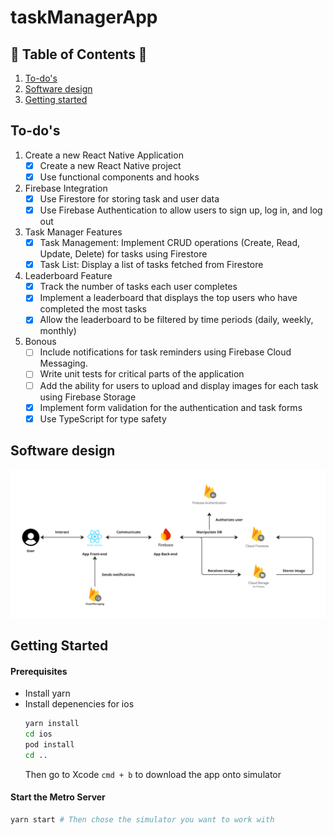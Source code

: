 # taskManagerApp

## 📖 Table of Contents 📖

1. [To-do's](##To-do's)
2. [Software design](##software-design)
3. [Getting started](##getting-started)

## To-do's

1. Create a new React Native Application
   - [x] Create a new React Native project
   - [x] Use functional components and hooks
2. Firebase Integration
   - [x] Use Firestore for storing task and user data
   - [x] Use Firebase Authentication to allow users to sign up, log in, and log out
3. Task Manager Features
   - [x] Task Management: Implement CRUD operations (Create, Read, Update, Delete)
         for tasks using Firestore
   - [x] Task List: Display a list of tasks fetched from Firestore
4. Leaderboard Feature
   - [x] Track the number of tasks each user completes
   - [x] Implement a leaderboard that displays the top users who have completed the most tasks
   - [x] Allow the leaderboard to be filtered by time periods (daily, weekly, monthly)
5. Bonous
   - [ ] Include notifications for task reminders using Firebase Cloud Messaging.
   - [ ] Write unit tests for critical parts of the application
   - [ ] Add the ability for users to upload and display images for each task using Firebase Storage
   - [x] Implement form validation for the authentication and task forms
   - [x] Use TypeScript for type safety

## Software design

![software](./assets/documentation/software.png)

## Getting Started

#### Prerequisites

- Install yarn
- Install depenencies for ios
  ```bash
  yarn install
  cd ios
  pod install
  cd ..
  ```
  Then go to Xcode `cmd + b` to download the app onto simulator

#### Start the Metro Server

```bash
yarn start # Then chose the simulator you want to work with
```
